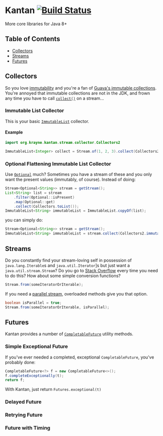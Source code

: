 # Kantan [![Build Status](https://travis-ci.org/dhsu/kantan.svg?branch=master)](https://travis-ci.org/dhsu/kantan)

More core libraries for Java 8+

## Table of Contents

* [Collectors](#collectors)
* [Streams](#streams)
* [Futures](#futures)



## Collectors

So you love [immutability](http://www.javapractices.com/topic/TopicAction.do?Id=29) and you're a
fan of [Guava's immutable collections](https://github.com/google/guava/wiki/ImmutableCollectionsExplained).
You're annoyed that immutable collections are not in the JDK, and frown any time you have to
call [`collect()`](http://docs.oracle.com/javase/8/docs/api/java/util/stream/Stream.html#collect-java.util.stream.Collector-) on a stream...

### Immutable List Collector

This is your basic [`ImmutableList`](http://docs.guava-libraries.googlecode.com/git/javadoc/com/google/common/collect/ImmutableList.html) collector.

#### Example

```java
import org.krayne.kantan.stream.collector.Collectors2

ImmutableList<Integer> collect = Stream.of(1, 2, 3).collect(Collectors2.immutable().toList());
```

### Optional Flattening Immutable List Collector

Use [`Optional`](http://docs.oracle.com/javase/8/docs/api/java/util/Optional.html) much? Sometimes
you have a stream of these and you only want the present values (immutably, of course). Instead of doing:

```java
Stream<Optional<String>> stream = getStream();
List<String> list = stream
    .filter(Optional::isPresent)
    .map(Optional::get)
    .collect(Collectors.toList());
ImmutableList<String> immutableList = ImmutableList.copyOf(list);
```

you can simply do:

```java
Stream<Optional<String>> stream = getStream();
ImmutableList<String> immutableList = stream.collect(Collectors2.immutable().flatteningOptionals());
```



## Streams

Do you constantly find your stream-loving self in possession of `java.lang.Iterable`s and
`java.util.Iterator`]s but just want a `java.util.stream.Stream`? Do you go to
[Stack Overflow](http://stackoverflow.com/questions/24511052/java8-iterator-to-stream) every time
you need to do this? How about some simple conversion functions?

```java
Stream.from(someIteratorOrIterable);
```

If you need a [parallel stream](http://zeroturnaround.com/rebellabs/java-parallel-streams-are-bad-for-your-health/),
overloaded methods give you that option.

```java
boolean isParallel = true;
Stream.from(someIteratorOrIterable, isParallel);
```



## Futures

Kantan provides a number of [`CompletableFuture`](http://docs.oracle.com/javase/8/docs/api/java/util/concurrent/CompletableFuture.html)
utility methods.

### Simple Exceptional Future

If you've ever needed a completed, exceptional `CompletableFuture`, you've probably done:

```java
CompletableFuture<?> f = new CompletableFuture<>();
f.completeExceptionally(t);
return f;
```

With Kantan, just return ```Futures.exceptional(t)```

### Delayed Future

### Retrying Future

### Future with Timing